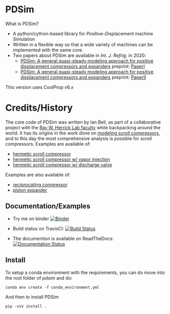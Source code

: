# PDSim

What is PDSim?

* A python/cython-based library for *P*ositive-*D*isplacement machine *Sim*ulation
* Written in a flexible way so that a wide variety of machines can be implemented with the same core. 
* Two papers about PDSim are available in *Int. J. Refrig.* in 2020:
    * [PDSim: A general quasi-steady modeling approach for positive displacement compressors and expanders](https://doi.org/10.1016/j.ijrefrig.2019.09.002) preprint: [PaperI](doc/papers/PaperI.pdf)
    * [PDSim: A general quasi-steady modeling approach for positive displacement compressors and expanders](https://doi.org/10.1016/j.ijrefrig.2019.10.015) preprint: [PaperII](doc/papers/PaperII.pdf)

This version uses CoolProp v6.x

# Credits/History

The core code of PDSim was written by Ian Bell, as part of a collaborative project with the [Ray W. Herrick Lab faculty](https://engineering.purdue.edu/Herrick) while backpacking around the world. It has its origins in the work done on [modeling scroll compressors](https://docs.lib.purdue.edu/cgi/viewcontent.cgi?article=1003&context=herrick), and to this day the most comprehensive analysis is possible for scroll compressors.  Examples are available of:

* [hermetic scroll compressor](examples/scroll_compressor.py)
* [hermetic scroll compressor w/ vapor injection](examples/scroll_compressor_w_VI.py)
* [hermetic scroll compressor w/ discharge valve](examples/scroll_compressor_valve.py)

Examples are also available of:

* [reciprocating compressor](examples/recip_compressor.py)
* [piston expander](examples/piston_expander.py)

## Documentation/Examples

* Try me on binder [![Binder](https://mybinder.org/badge.svg)](https://mybinder.org/v2/gh/ibell/pdsim/master?filepath=doc%2Fnotebooks)

* Build status on TravisCI: [![Build Status](https://travis-ci.com/ibell/pdsim.svg?branch=master)](https://travis-ci.com/ibell/pdsim)

* The documention is available on ReadTheDocs: [![Documentation Status](https://readthedocs.org/projects/pdsim/badge/?version=latest)](http://pdsim.readthedocs.io/en/latest/?badge=latest)

## Install

To setup a conda environment with the requirements, you can do move into the root folder of pdsim and do:
```
conda env create -f conda_environment.yml
```

And then to install PDSim
```
pip -vvv install .
```